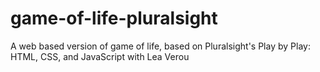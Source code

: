 # game-of-life-pluralsight
A web based version of game of life, based on Pluralsight's Play by Play: HTML, CSS, and JavaScript with Lea Verou
